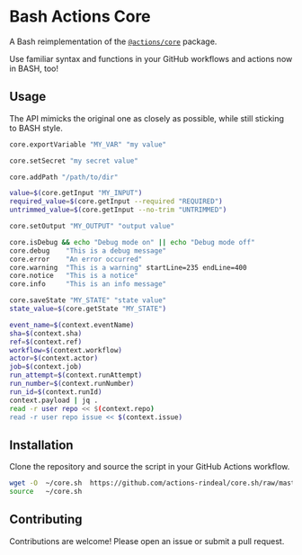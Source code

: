 # Bash Actions Core

A Bash reimplementation of the [`@actions/core`](https://www.npmjs.com/package/@actions/core) package.

Use familiar syntax and functions in your GitHub workflows and actions now in BASH, too!

## Usage

The API mimicks the original one as closely as possible, while still sticking to BASH style.

```bash
core.exportVariable "MY_VAR" "my value"

core.setSecret "my secret value"

core.addPath "/path/to/dir"

value=$(core.getInput "MY_INPUT")
required_value=$(core.getInput --required "REQUIRED")
untrimmed_value=$(core.getInput --no-trim "UNTRIMMED")

core.setOutput "MY_OUTPUT" "output value"

core.isDebug && echo "Debug mode on" || echo "Debug mode off"
core.debug    "This is a debug message"
core.error    "An error occurred"
core.warning  "This is a warning" startLine=235 endLine=400
core.notice   "This is a notice"
core.info     "This is an info message"

core.saveState "MY_STATE" "state value"
state_value=$(core.getState "MY_STATE")

event_name=$(context.eventName)
sha=$(context.sha)
ref=$(context.ref)
workflow=$(context.workflow)
actor=$(context.actor)
job=$(context.job)
run_attempt=$(context.runAttempt)
run_number=$(context.runNumber)
run_id=$(context.runId)
context.payload | jq .
read -r user repo << $(context.repo)
read -r user repo issue << $(context.issue)
```

## Installation

Clone the repository and source the script in your GitHub Actions workflow.

```bash
wget -O  ~/core.sh  https://github.com/actions-rindeal/core.sh/raw/master/core.sh
source   ~/core.sh
```

## Contributing

Contributions are welcome! Please open an issue or submit a pull request.
